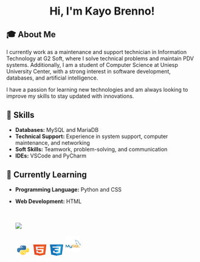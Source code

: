 <h1 align="center">Hi, I'm Kayo Brenno!</h1>

## 🎓 About Me

I currently work as a maintenance and support technician in Information Technology at G2 Soft, where I solve technical problems and maintain PDV systems. Additionally, I am a student of Computer Science at Uniesp University Center, with a strong interest in software development, databases, and artificial intelligence.

I have a passion for learning new technologies and am always looking to improve my skills to stay updated with innovations.


## 🔧 Skills

- **Databases:** MySQL and MariaDB
- **Technical Support:** Experience in system support, computer maintenance, and networking
- **Soft Skills:** Teamwork, problem-solving, and communication
- **IDEs:** VSCode and PyCharm
  
## 🌱 Currently Learning

- **Programming Language:** Python and CSS
- **Web Development:** HTML
  
  <br/>
  <br/>
  <div> 
  <a href="https://www.linkedin.com/in/KayoBrenno/" target="_blank"><img src="https://img.shields.io/badge/-LinkedIn-%230077B5?style=for-the-badge&logo=linkedin&logoColor=white" target="_blank"></a>
  </div>
  <br/>
    <img align="center" alt="Kayo-Python" height="30" width="40" src="https://raw.githubusercontent.com/devicons/devicon/master/icons/python/python-original.svg"> 
    <img align="center" alt="Kayo-HTML" height="30" width="40" src="https://raw.githubusercontent.com/devicons/devicon/master/icons/html5/html5-original.svg">
    <img align="center" alt="Kayo-CSS" height="30" width="40" src="https://raw.githubusercontent.com/devicons/devicon/master/icons/css3/css3-original.svg">
    <a href="https://www.mysql.com/" target="_blank" rel="noreferrer"> <img src="https://raw.githubusercontent.com/devicons/devicon/master/icons/mysql/mysql-original-wordmark.svg" alt="mysql" width="40" height="40"/>
